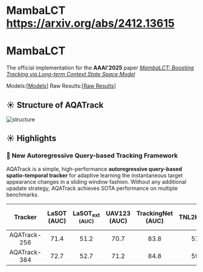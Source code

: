 # MambaLCT https://arxiv.org/abs/2412.13615
# MambaLCT 
The official implementation for the **AAAI'2025** paper [_MambaLCT: Boosting Tracking via Long-term Context State Space Model_](https://arxiv.org/abs/2412.13615) 

Models:[[Models]](https://drive.google.com/drive/folders/1PtpomZNItT6B7gdf4hnH3nGdnRJPVVT0?usp=drive_link)
Raw Results:[[Raw Results]](https://drive.google.com/drive/folders/1nuU4LyH1NLPs1U9mrxNCdkhptv6Vc2Nr?usp=drive_link)


## :sunny: Structure of AQATrack 
![structure](https://github.com/GXNU-ZhongLab/MambaLCT/blob/main/assets/arch.png)


## :sunny: Highlights

### :star2: New Autoregressive Query-based Tracking Framework
AQATrack is a simple, high-performance **autoregressive query-based spatio-temporal tracker** for adaptive learning the instantaneous target appearance changes in a sliding window
fashion. Without any additional upadate strategy, AQATrack achieves SOTA performance on multiple benchmarks.

| Tracker     | LaSOT (AUC)|LaSOT<sub>ext (AUC)|UAV123 (AUC)|TrackingNet (AUC)|TNL2K(AUC)|GOT-10K (AO)
|:-----------:|:----------:|:-----------------:|:----------:|:---------------:|:--------:|:----------:
| AQATrack-256| 71.4       | 51.2              | 70.7       | 83.8            | 57.8     | 73.8         
| AQATrack-384| 72.7       | 52.7              | 71.2       | 84.8            | 59.3     | 76.0         

